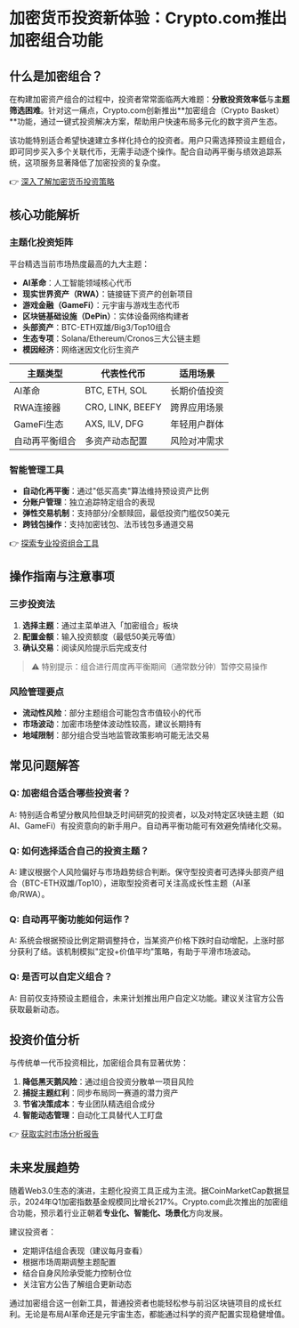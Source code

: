 # 加密货币投资新体验：Crypto.com推出加密组合功能

## 什么是加密组合？

在构建加密资产组合的过程中，投资者常常面临两大难题：**分散投资效率低**与**主题筛选困难**。针对这一痛点，Crypto.com创新推出**加密组合（Crypto Basket）**功能，通过一键式投资解决方案，帮助用户快速布局多元化的数字资产生态。

该功能特别适合希望快速建立多样化持仓的投资者。用户只需选择预设主题组合，即可同步买入多个关联代币，无需手动逐个操作。配合自动再平衡与绩效追踪系统，这项服务显著降低了加密投资的复杂度。

👉 [深入了解加密货币投资策略](https://bit.ly/okx_welcome)

## 核心功能解析

### 主题化投资矩阵
平台精选当前市场热度最高的九大主题：
- **AI革命**：人工智能领域核心代币
- **现实世界资产（RWA）**：链接链下资产的创新项目
- **游戏金融（GameFi）**：元宇宙与游戏生态代币
- **区块链基础设施（DePin）**：实体设备网络构建者
- **头部资产**：BTC-ETH双雄/Big3/Top10组合
- **生态专项**：Solana/Ethereum/Cronos三大公链主题
- **模因经济**：网络迷因文化衍生资产

| 主题类型       | 代表性代币           | 适用场景               |
|----------------|----------------------|------------------------|
| AI革命         | BTC, ETH, SOL        | 长期价值投资           |
| RWA连接器      | CRO, LINK, BEEFY     | 跨界应用场景           |
| GameFi生态     | AXS, ILV, DFG        | 年轻用户群体           |
| 自动再平衡组合 | 多资产动态配置       | 风险对冲需求           |

### 智能管理工具
- **自动化再平衡**：通过"低买高卖"算法维持预设资产比例
- **分账户管理**：独立追踪特定组合的表现
- **弹性交易机制**：支持部分/全额赎回，最低投资门槛仅50美元
- **跨钱包操作**：支持加密钱包、法币钱包多通道交易

👉 [探索专业投资组合工具](https://bit.ly/okx_welcome)

## 操作指南与注意事项

### 三步投资法
1. **选择主题**：通过主菜单进入「加密组合」板块
2. **配置金额**：输入投资额度（最低50美元等值）
3. **确认交易**：阅读风险提示后完成支付

> ⚠️ 特别提示：组合进行周度再平衡期间（通常数分钟）暂停交易操作

### 风险管理要点
- **流动性风险**：部分主题组合可能包含市值较小的代币
- **市场波动**：加密市场整体波动性较高，建议长期持有
- **地域限制**：部分组合受当地监管政策影响可能无法交易

## 常见问题解答

### Q: 加密组合适合哪些投资者？
A: 特别适合希望分散风险但缺乏时间研究的投资者，以及对特定区块链主题（如AI、GameFi）有投资意向的新手用户。自动再平衡功能可有效避免情绪化交易。

### Q: 如何选择适合自己的投资主题？
A: 建议根据个人风险偏好与市场趋势综合判断。保守型投资者可选择头部资产组合（BTC-ETH双雄/Top10），进取型投资者可关注高成长性主题（AI革命/RWA）。

### Q: 自动再平衡功能如何运作？
A: 系统会根据预设比例定期调整持仓，当某资产价格下跌时自动增配，上涨时部分获利了结。该机制模拟"定投+价值平均"策略，有助于平滑市场波动。

### Q: 是否可以自定义组合？
A: 目前仅支持预设主题组合，未来计划推出用户自定义功能。建议关注官方公告获取最新动态。

## 投资价值分析

与传统单一代币投资相比，加密组合具有显著优势：
1. **降低黑天鹅风险**：通过组合投资分散单一项目风险
2. **捕捉主题红利**：同步布局同一赛道的潜力资产
3. **节省决策成本**：专业团队精选组合成分
4. **智能动态管理**：自动化工具替代人工盯盘

👉 [获取实时市场分析报告](https://bit.ly/okx_welcome)

## 未来发展趋势

随着Web3.0生态的演进，主题化投资工具正成为主流。据CoinMarketCap数据显示，2024年Q1加密指数基金规模同比增长217%。Crypto.com此次推出的加密组合功能，预示着行业正朝着**专业化、智能化、场景化**方向发展。

建议投资者：
- 定期评估组合表现（建议每月查看）
- 根据市场周期调整主题配置
- 结合自身风险承受能力控制仓位
- 关注官方公告了解组合更新动态

通过加密组合这一创新工具，普通投资者也能轻松参与前沿区块链项目的成长红利。无论是布局AI革命还是元宇宙生态，都能通过科学的资产配置实现稳健增值。